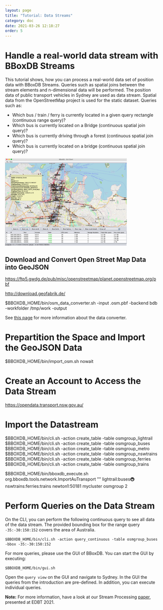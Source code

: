 ```yaml
---
layout: page
title: "Tutorial: Data Streams"
category: doc
date: 2021-03-26 12:18:27
order: 5
---
```


# Handle a real-world data stream with BBoxDB Streams

This tutorial shows, how you can process a real-world data set of position data with BBoxDB Streams. Queries such as spatial joins between the stream elements and n-dimensional data will be performed. The position data of public transport vehicles in Sydney are used as data stream. Spatial data from the OpenStreetMap project is used for the static dataset. Queries such as:

* Which bus / train / ferry is currently located in a given query rectangle (continuous range query)?
* Which bus is currently located on a Bridge (continuous spatial join query)?
* Which bus is currently driving through a forest (continuous spatial join query)?
* Which bus is currently located on a bridge (continuous spatial join query)?

<p><img src="docs/images/bboxdb_sydney.jpg" width="400"></p>

## Download and Convert Open Street Map Data into GeoJSON
https://ftp5.gwdg.de/pub/misc/openstreetmap/planet.openstreetmap.org/pbf

http://download.geofabrik.de/

$BBOXDB_HOME/bin/osm_data_converter.sh -input <your-dataset>.osm.pbf -backend bdb -workfolder /tmp/work -output <outputdir>

See [this page](https://jnidzwetzki.github.io/bboxdb//tools/dataset.html) for more information about the data converter. 

# Prepartition the Space and Import the GeoJSON Data
$BBOXDB_HOME/bin/import_osm.sh <outputdir> nowait

# Create an Account to Access the Data Stream

https://opendata.transport.nsw.gov.au/

# Import the Datastream
$BBOXDB_HOME/bin/cli.sh -action create_table -table osmgroup_lightrail
$BBOXDB_HOME/bin/cli.sh -action create_table -table osmgroup_buses
$BBOXDB_HOME/bin/cli.sh -action create_table -table osmgroup_metro
$BBOXDB_HOME/bin/cli.sh -action create_table -table osmgroup_nswtrains
$BBOXDB_HOME/bin/cli.sh -action create_table -table osmgroup_ferries
$BBOXDB_HOME/bin/cli.sh -action create_table -table osmgroup_trains


$BBOXDB_HOME/bin/bboxdb_execute.sh org.bboxdb.tools.network.ImportAuTransport "<Your-API-Key>" lightrail:buses:metro:nswtrains:ferries:trains newton1:50181 mycluster osmgroup 2


# Perform Queries on the Data Stream

On the CLI, you can perform the following continuous query to see all data of the data stream. The provided bounding box for the range query `-35:-30:150:152` covers the area of Australia.

```
$BBOXDB_HOME/bin/cli.sh -action query_continuous -table osmgroup_buses -bbox -35:-30:150:152
```

For more queries, please use the GUI of BBoxDB. You can start the GUI by executing:

```
$BBOXDB_HOME/bin/gui.sh
```

Open the `query view` on the GUI and navigate to Sydney. In the GUI the queries from the introduction are pre-defined. In addition, you can execute individual queries.

__Note:__ For more information, have a look at our Stream Processing [paper](https://edbt2021proceedings.github.io/docs/p170.pdf), presented at EDBT 2021.